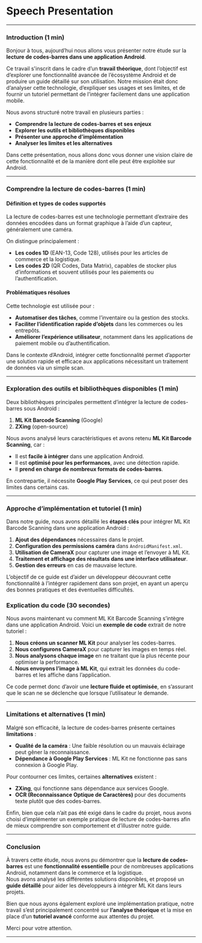 # Speech Presentation

---

### **Introduction (1 min)**

Bonjour à tous, aujourd’hui nous allons vous présenter notre étude sur la **lecture de codes-barres dans une application Android**.  

Ce travail s'inscrit dans le cadre d’un **travail théorique**, dont l’objectif est d’explorer une fonctionnalité avancée de l’écosystème Android et de produire un guide détaillé sur son utilisation. Notre mission était donc d’analyser cette technologie, d’expliquer ses usages et ses limites, et de fournir un tutoriel permettant de l’intégrer facilement dans une application mobile.  

Nous avons structuré notre travail en plusieurs parties :  

- **Comprendre la lecture de codes-barres et ses enjeux**  
- **Explorer les outils et bibliothèques disponibles**  
- **Présenter une approche d’implémentation**  
- **Analyser les limites et les alternatives**  

Dans cette présentation, nous allons donc vous donner une vision claire de cette fonctionnalité et de la manière dont elle peut être exploitée sur Android.  

---

### **Comprendre la lecture de codes-barres (1 min)**

#### **Définition et types de codes supportés**

La lecture de codes-barres est une technologie permettant d’extraire des données encodées dans un format graphique à l’aide d’un capteur, généralement une caméra.  

On distingue principalement :  

- **Les codes 1D** (EAN-13, Code 128), utilisés pour les articles de commerce et la logistique.  
- **Les codes 2D** (QR Codes, Data Matrix), capables de stocker plus d’informations et souvent utilisés pour les paiements ou l’authentification.  

#### **Problématiques résolues**

Cette technologie est utilisée pour :  

- **Automatiser des tâches**, comme l’inventaire ou la gestion des stocks.  
- **Faciliter l’identification rapide d’objets** dans les commerces ou les entrepôts.  
- **Améliorer l’expérience utilisateur**, notamment dans les applications de paiement mobile ou d’authentification.  

Dans le contexte d’Android, intégrer cette fonctionnalité permet d’apporter une solution rapide et efficace aux applications nécessitant un traitement de données via un simple scan.  

---

### **Exploration des outils et bibliothèques disponibles (1 min)**

Deux bibliothèques principales permettent d’intégrer la lecture de codes-barres sous Android :  

1. **ML Kit Barcode Scanning** (Google)  
2. **ZXing** (open-source)  

Nous avons analysé leurs caractéristiques et avons retenu **ML Kit Barcode Scanning**, car :  

- Il est **facile à intégrer** dans une application Android.  
- Il est **optimisé pour les performances**, avec une détection rapide.  
- Il **prend en charge de nombreux formats de codes-barres**.  

En contrepartie, il nécessite **Google Play Services**, ce qui peut poser des limites dans certains cas.  

---

### **Approche d’implémentation et tutoriel (1 min)**

Dans notre guide, nous avons détaillé les **étapes clés** pour intégrer ML Kit Barcode Scanning dans une application Android :  

1. **Ajout des dépendances** nécessaires dans le projet.  
2. **Configuration des permissions caméra** dans `AndroidManifest.xml`.  
3. **Utilisation de CameraX** pour capturer une image et l’envoyer à ML Kit.  
4. **Traitement et affichage des résultats dans une interface utilisateur**.  
5. **Gestion des erreurs** en cas de mauvaise lecture.  

L’objectif de ce guide est d’aider un développeur découvrant cette fonctionnalité à l’intégrer rapidement dans son projet, en ayant un aperçu des bonnes pratiques et des éventuelles difficultés.  

### **Explication du code (30 secondes)**  

Nous avons maintenant vu comment ML Kit Barcode Scanning s’intègre dans une application Android. Voici un **exemple de code** extrait de notre tutoriel :  

1. **Nous créons un scanner ML Kit** pour analyser les codes-barres.  
2. **Nous configurons CameraX** pour capturer les images en temps réel.  
3. **Nous analysons chaque image** en ne traitant que la plus récente pour optimiser la performance.  
4. **Nous envoyons l’image à ML Kit**, qui extrait les données du code-barres et les affiche dans l’application.  

Ce code permet donc d’avoir une **lecture fluide et optimisée**, en s’assurant que le scan ne se déclenche que lorsque l’utilisateur le demande.  

---

### **Limitations et alternatives (1 min)**

Malgré son efficacité, la lecture de codes-barres présente certaines **limitations** :  

- **Qualité de la caméra** : Une faible résolution ou un mauvais éclairage peut gêner la reconnaissance.  
- **Dépendance à Google Play Services** : ML Kit ne fonctionne pas sans connexion à Google Play.  

Pour contourner ces limites, certaines **alternatives** existent :  

- **ZXing**, qui fonctionne sans dépendance aux services Google.  
- **OCR (Reconnaissance Optique de Caractères)** pour des documents texte plutôt que des codes-barres.  

Enfin, bien que cela n’ait pas été exigé dans le cadre du projet, nous avons choisi d’implémenter un exemple pratique de lecture de codes-barres afin de mieux comprendre son comportement et d’illustrer notre guide.  

---

### **Conclusion**

À travers cette étude, nous avons pu démontrer que la **lecture de codes-barres** est une **fonctionnalité essentielle** pour de nombreuses applications Android, notamment dans le commerce et la logistique.  
Nous avons analysé les différentes solutions disponibles, et proposé un **guide détaillé** pour aider les développeurs à intégrer ML Kit dans leurs projets.  

Bien que nous ayons également exploré une implémentation pratique, notre travail s’est principalement concentré sur **l’analyse théorique** et la mise en place d’un **tutoriel avancé** conforme aux attentes du projet.  

Merci pour votre attention.  

---
